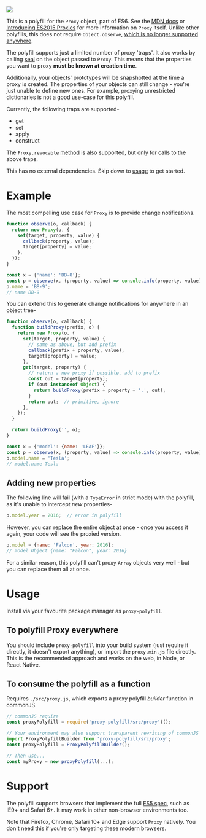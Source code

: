 <img src="https://api.travis-ci.org/GoogleChrome/proxy-polyfill.svg?branch=master" />

This is a polyfill for the `Proxy` object, part of ES6.
See the [MDN docs](https://developer.mozilla.org/en/docs/Web/JavaScript/Reference/Global_Objects/Proxy) or [Introducing ES2015 Proxies](https://developers.google.com/web/updates/2016/02/es2015-proxies) for more information on `Proxy` itself.
Unlike other polyfills, this does not require `Object.observe`, [which is no longer supported anywhere](https://www.google.com/search?q=object.observe+deprecated).

The polyfill supports just a limited number of proxy 'traps'.
It also works by calling [seal](https://developer.mozilla.org/en-US/docs/Web/JavaScript/Reference/Global_Objects/Object/seal) on the object passed to `Proxy`.
This means that the properties you want to proxy **must be known at creation time**.

Additionally, your objects' prototypes will be snapshotted at the time a proxy is created.
The properties of your objects can still change - you're just unable to define new ones.
For example, proxying unrestricted dictionaries is not a good use-case for this polyfill.

Currently, the following traps are supported-

* get
* set
* apply
* construct

The `Proxy.revocable` [method](https://developer.mozilla.org/en-US/docs/Web/JavaScript/Reference/Global_Objects/Proxy/revocable) is also supported, but only for calls to the above traps.

This has no external dependencies.
Skip down to [usage](#usage) to get started.

# Example

The most compelling use case for `Proxy` is to provide change notifications.

```js
function observe(o, callback) {
  return new Proxy(o, {
    set(target, property, value) {
      callback(property, value);
      target[property] = value;
    },
  });
}

const x = {'name': 'BB-8'};
const p = observe(x, (property, value) => console.info(property, value));
p.name = 'BB-9';
// name BB-9
```

You can extend this to generate change notifications for anywhere in an object tree-

```js
function observe(o, callback) {
  function buildProxy(prefix, o) {
    return new Proxy(o, {
      set(target, property, value) {
        // same as above, but add prefix
        callback(prefix + property, value);
        target[property] = value;
      },
      get(target, property) {
        // return a new proxy if possible, add to prefix
        const out = target[property];
        if (out instanceof Object) {
          return buildProxy(prefix + property + '.', out);
        }
        return out;  // primitive, ignore
      },
    });
  }

  return buildProxy('', o);
}

const x = {'model': {name: 'LEAF'}};
const p = observe(x, (property, value) => console.info(property, value));
p.model.name = 'Tesla';
// model.name Tesla
```

## Adding new properties

The following line will fail (with a `TypeError` in strict mode) with the polyfill, as it's unable to intercept _new_ properties-

```js
p.model.year = 2016;  // error in polyfill
```

However, you can replace the entire object at once - once you access it again, your code will see the proxied version.

```js
p.model = {name: 'Falcon', year: 2016};
// model Object {name: "Falcon", year: 2016}
```

For a similar reason, this polyfill can't proxy `Array` objects very well - but you can replace them all at once.

# Usage

Install via your favourite package manager as `proxy-polyfill`.

## To polyfill Proxy everywhere

You should include `proxy-polyfill` into your build system (just require it directly, it doesn't export anything), or import the `proxy.min.js` file directly.
This is the recommended approach and works on the web, in Node, or React Native.

## To consume the polyfill as a function

Requires `./src/proxy.js`, which exports a proxy polyfill _builder_ function in commonJS.

```js
// commonJS require
const proxyPolyfill = require('proxy-polyfill/src/proxy')();

// Your environment may also support transparent rewriting of commonJS to ES6:
import ProxyPolyfillBuilder from 'proxy-polyfill/src/proxy';
const proxyPolyfill = ProxyPolyfillBuilder();

// Then use...
const myProxy = new proxyPolyfill(...);
```

# Support

The polyfill supports browsers that implement the full [ES5 spec](http://kangax.github.io/compat-table/es5/), such as IE9+ and Safari 6+.
It may work in other non-browser environments too.

Note that Firefox, Chrome, Safari 10+ and Edge support `Proxy` natively.
You don't need this if you're only targeting these modern browsers.

